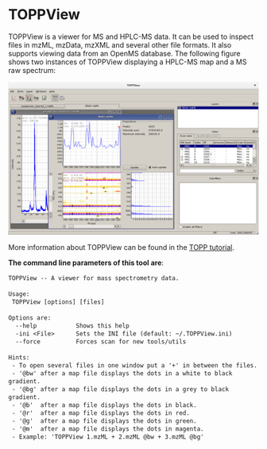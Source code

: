 TOPPView
=======

TOPPView is a viewer for MS and HPLC-MS data. It can be used to inspect files in mzML, mzData, mzXML and several other
file formats. It also supports viewing data from an OpenMS database. The following figure shows two instances of TOPPView
displaying a HPLC-MS map and a MS raw spectrum:

![](../images/topp/TOPPView.png)

More information about TOPPView can be found in the [TOPP tutorial](../tutorials/TOPP/TOPP-tutorial.md).

**The command line parameters of this tool are**:

```
TOPPView -- A viewer for mass spectrometry data.

Usage:
 TOPPView [options] [files]

Options are:
  --help           Shows this help
  -ini <File>      Sets the INI file (default: ~/.TOPPView.ini)
  --force          Forces scan for new tools/utils

Hints:
 - To open several files in one window put a '+' in between the files.
 - '@bw' after a map file displays the dots in a white to black gradient.
 - '@bg' after a map file displays the dots in a grey to black gradient.
 - '@b'  after a map file displays the dots in black.
 - '@r'  after a map file displays the dots in red.
 - '@g'  after a map file displays the dots in green.
 - '@m'  after a map file displays the dots in magenta.
 - Example: 'TOPPView 1.mzML + 2.mzML @bw + 3.mzML @bg'
```
